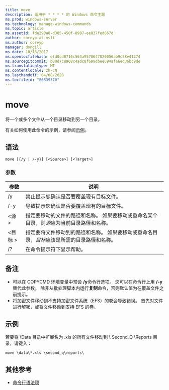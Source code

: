 ```yaml
---
title: move
description: 适用于 * * * * 的 Windows 命令主题
ms.prod: windows-server
ms.technology: manage-windows-commands
ms.topic: article
ms.assetid: fde290a8-d385-450f-8987-ee837fed667d
author: coreyp-at-msft
ms.author: coreyp
manager: dongill
ms.date: 10/16/2017
ms.openlocfilehash: efd0cd0716c564a9570647820056ab9c38e41274
ms.sourcegitcommit: b00d7c8968c4adc8f699dbee694afe6ed36bc9de
ms.translationtype: MT
ms.contentlocale: zh-CN
ms.lasthandoff: 04/08/2020
ms.locfileid: "80839370"
---
```

# <a name="move"></a>move



将一个或多个文件从一个目录移动到另一个目录。

有关如何使用此命令的示例，请参阅[示例](#BKMK_examples)。

## <a name="syntax"></a>语法

```
move [{/y | /-y}] [<Source>] [<Target>]
```

### <a name="parameters"></a>参数

|参数|说明|
|---------|-----------|
|/y|禁止提示您确认是否要覆盖现有目标文件。|
|/-y|导致提示您确认是否要覆盖现有的目标文件。|
|\<源 >|指定要移动的文件的路径和名称。 如果要移动或重命名某个目录，则*源*应为当前目录路径和名称。|
|\<目标 >|指定要将文件移动到的路径和名称。 如果要移动或重命名目录，*目标*应该是所需的目录路径和名称。|
|/?|在命令提示符下显示帮助。|

## <a name="remarks"></a>备注

-   可以在 COPYCMD 环境变量中预设 **/y**命令行选项。 您可以在命令行上用 **/-y**替代此参数。 除非从批处理脚本内运行**复制**命令，否则默认值为在覆盖文件之前提示。
-   将加密文件移动到不支持加密文件系统（EFS）的卷会导致错误。 首先对文件进行解密，或将文件移动到支持 EFS 的卷。

## <a name="examples"></a><a name=BKMK_examples></a>示例

若要将 \Data 目录中扩展名为 .xls 的所有文件移动到 \ Second_Q \Reports 目录，请键入：
```
move \data\*.xls \second_q\reports\ 
```

## <a name="additional-references"></a>其他参考

- [命令行语法项](command-line-syntax-key.md)